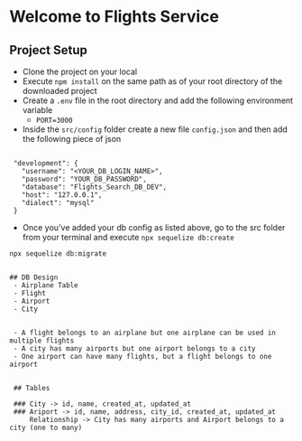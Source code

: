  # Welcome to Flights Service

 ## Project Setup
 - Clone the project on your local
 - Execute `npm install` on the same path as of your root directory of the downloaded project
 - Create a `.env` file in the root directory and add the following environment variable
    - `PORT=3000`
 - Inside the `src/config` folder create a new file `config.json` and then add the following piece of json


 ```
 
  "development": {
    "username": "<YOUR_DB_LOGIN_NAME>",
    "password": "YOUR_DB_PASSWORD",
    "database": "Flights_Search_DB_DEV",
    "host": "127.0.0.1",
    "dialect": "mysql"
  }
 ```
 - Once you've added your db config as listed above, go to the src folder from your terminal and execute `npx sequelize db:create` 
 
 `npx sequelize db:migrate`
 ```

 ## DB Design 
  - Airplane Table
  - Flight
  - Airport 
  - City


  - A flight belongs to an airplane but one airplane can be used in multiple flights
  - A city has many airports but one airport belongs to a city
  - One airport can have many flights, but a flight belongs to one airport 


  ## Tables

  ### City -> id, name, created_at, updated_at
  ### Ariport -> id, name, address, city_id, created_at, updated_at
      Relationship -> City has many airports and Airport belongs to a city (one to many)
      
